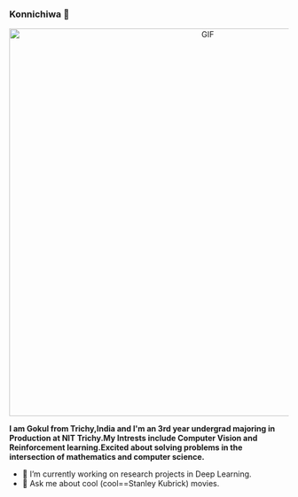 ### Konnichiwa 👋

<div align="center">
<img hight="300" width="700" alt="GIF" align="center" src="https://i.pinimg.com/originals/a7/da/8b/a7da8b6bcd0432826334a0c3c6ad5da3.gif">
</div>

<b>I am Gokul from Trichy,India and I'm an 3rd year undergrad majoring in Production at NIT Trichy.My Intrests include Computer Vision and Reinforcement learning.Excited about solving problems in the intersection of mathematics and computer science.</b> 

- 🔭 I’m currently working on research projects in Deep Learning.
- 💬 Ask me about cool (cool==Stanley Kubrick) movies.

<!--
**g0kul6/g0kul6** is a ✨ _special_ ✨ repository because its `README.md` (this file) appears on your GitHub profile.

Here are some ideas to get you started:

🔭 I’m currently working:on research projects
🌱 I’m currently learning Reinforcement Learning
- 👯 I’m looking to collaborate on ...
- 🤔 I’m looking for help with ...
- 💬 Ask me about
- 📫 How to reach me: ...
- 😄 Pronouns: ...
- ⚡ Fun fact: ...
-->

